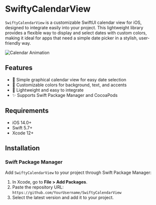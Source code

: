 # SwiftyCalendarView

`SwiftyCalendarView` is a customizable SwiftUI calendar view for iOS, designed to integrate easily into your project. This lightweight library provides a flexible way to display and select dates with custom colors, making it ideal for apps that need a simple date picker in a stylish, user-friendly way.

![Calendar Animation](https://example.com/gif1.gif) <!-- Placeholder GIF URL - replace with actual GIF links -->

## Features

- 📅 Simple graphical calendar view for easy date selection
- 🎨 Customizable colors for background, text, and accents
- 💾 Lightweight and easy to integrate
- ✨ Supports Swift Package Manager and CocoaPods

## Requirements

- iOS 14.0+
- Swift 5.7+
- Xcode 12+

## Installation

### Swift Package Manager

Add `SwiftyCalendarView` to your project through Swift Package Manager:

1. In Xcode, go to **File > Add Packages**.
2. Paste the repository URL: `https://github.com/YourUsername/SwiftyCalendarView`
3. Select the latest version and add it to your project.
